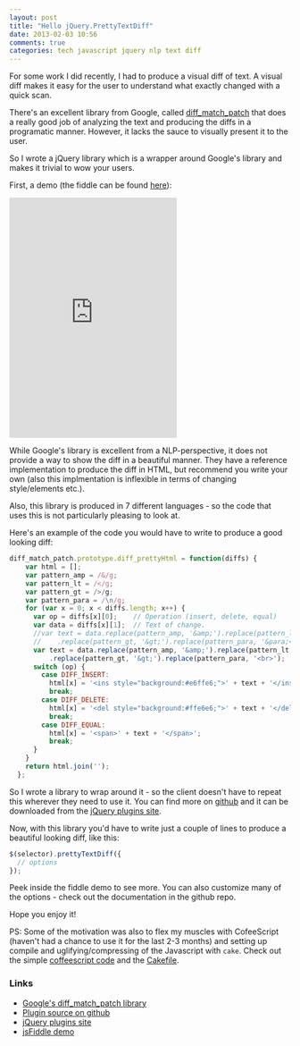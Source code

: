 ```yaml
---
layout: post
title: "Hello jQuery.PrettyTextDiff"
date: 2013-02-03 10:56
comments: true
categories: tech javascript jquery nlp text diff
---
```

For some work I did recently, I had to produce a visual diff of text.
A visual diff makes it easy for the user to understand what exactly
changed with a quick scan.

There's an excellent library from Google, called
[diff_match_patch](http://code.google.com/p/google-diff-match-patch/)
that does a really good job of analyzing the text and producing the
diffs in a programatic manner. However, it lacks the sauce to visually
present it to the user.

So I wrote a jQuery library which is a wrapper around Google's library
and makes it trivial to wow your users.

<!-- more -->

First, a demo (the fiddle can be found
[here](http://jsfiddle.net/arnab/YwSVY/)):

<iframe class="jsfiddle"
        style="height: 430px"
        src="http://jsfiddle.net/arnab/YwSVY/embedded/result,html,js,resources,css/"
        allowfullscreen="allowfullscreen"
        frameborder="0">
</iframe>

While Google's library is excellent from a NLP-perspective, it does
not provide a way to show the diff in a beautiful manner. They have a
reference implementation to produce the diff in HTML, but recommend
you write your own (also this implmentation is inflexible in terms of
changing style/elements etc.).

Also, this library is produced in 7 different languages - so the code
that uses this is not particularly pleasing to look at.

Here's an example of the code you would have to write to produce a
good looking diff:
```js
diff_match_patch.prototype.diff_prettyHtml = function(diffs) {
    var html = [];
    var pattern_amp = /&/g;
    var pattern_lt = /</g;
    var pattern_gt = />/g;
    var pattern_para = /\n/g;
    for (var x = 0; x < diffs.length; x++) {
      var op = diffs[x][0];    // Operation (insert, delete, equal)
      var data = diffs[x][1];  // Text of change.
      //var text = data.replace(pattern_amp, '&amp;').replace(pattern_lt, '&lt;')
      //    .replace(pattern_gt, '&gt;').replace(pattern_para, '&para;<br>');
      var text = data.replace(pattern_amp, '&amp;').replace(pattern_lt, '&lt;')
          .replace(pattern_gt, '&gt;').replace(pattern_para, '<br>');
      switch (op) {
        case DIFF_INSERT:
          html[x] = '<ins style="background:#e6ffe6;">' + text + '</ins>';
          break;
        case DIFF_DELETE:
          html[x] = '<del style="background:#ffe6e6;">' + text + '</del>';
          break;
        case DIFF_EQUAL:
          html[x] = '<span>' + text + '</span>';
          break;
      }
    }
    return html.join('');
  };
```

So I wrote a library to wrap around it - so the client doesn't have to
repeat this wherever they need to use it. You can find more on
[github](https://github.com/arnab/jQuery.PrettyTextDiff/) and it can
be downloaded from the
[jQuery plugins site](http://plugins.jquery.com/pretty-text-diff/).

Now, with this library you'd have to write just a couple of lines to
produce a beautiful looking diff, like this:
```js
$(selector).prettyTextDiff({
  // options
});
```

Peek inside the fiddle demo to see more. You can also customize many
of the options - check out the documentation in the github repo.

Hope you enjoy it!

PS: Some of the motivation was also to flex my muscles with
CofeeScript (haven't had a chance to use it for the last 2-3 months)
and setting up compile and uglifying/compressing  of the Javascript
with `cake`. Check out the simple
[coffeescript code](https://github.com/arnab/jQuery.PrettyTextDiff/blob/master/jquery.pretty-text-diff.coffee)
and the
[Cakefile](https://github.com/arnab/jQuery.PrettyTextDiff/blob/master/Cakefile).

### Links

+ [Google's diff_match_patch library](http://code.google.com/p/google-diff-match-patch/)
+ [Plugin source on github](https://github.com/arnab/jQuery.PrettyTextDiff/)
+ [jQuery plugins site](http://plugins.jquery.com/pretty-text-diff/)
+ [jsFiddle demo](http://jsfiddle.net/arnab/YwSVY/)
